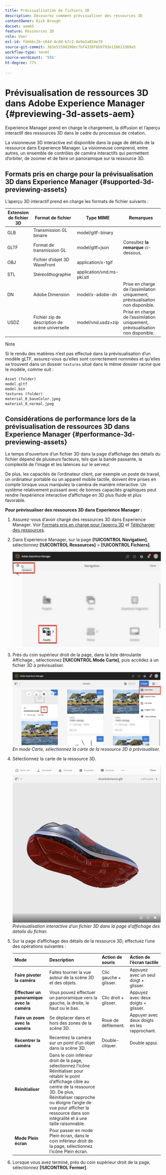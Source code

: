 ```yaml
---
title: Prévisualisation de fichiers 3D
description: Découvrez comment prévisualiser des ressources 3D
contentOwner: Rick Brough
docset: aem65
feature: Ressources 3D
role: User
exl-id: fdebbc2b-c04d-4cdd-b7c2-8e9a2a854e79
source-git-commit: 363e5159d290ecfbf4338f6b9793e11b613389a5
workflow-type: tm+mt
source-wordcount: '555'
ht-degree: 77%

---
```


# Prévisualisation de ressources 3D dans Adobe Experience Manager {#previewing-3d-assets-aem}

Experience Manager prend en charge le chargement, la diffusion et l’aperçu interactif des ressources 3D dans le cadre du processus de création.

La visionneuse 3D interactive est disponible dans la page de détails de la ressource dans Experience Manager. La visionneuse comprend, entre autres, un ensemble de contrôles de caméra interactifs qui permettent d’orbiter, de zoomer et de faire un panoramique sur la ressource 3D.

<!-- See also [Working with 3D assets in Dynamic Media](/help/assets/assets-3d.md). -->

## Formats pris en charge pour la prévisualisation 3D dans Experience Manager  {#supported-3d-previewing-assets}

L’aperçu 3D interactif prend en charge les formats de fichier suivants :

| Extension de fichier 3D | Format de fichier | Type MIME | Remarques |
|---|---|---|---|
| GLB | Transmission GL binaire | model/gltf-binary |  |
| GLTF | Format de transmission GL | model/gltf+json | Consultez **la remarque** ci-dessous. |
| OBJ | Fichier d’objet 3D WaveFront | application/x-tgif |  |
| STL | Stéréolithographie | application/vnd.ms-pki.stl |  |
| DN | Adobe Dimension | model/x-adobe-dn | Prise en charge de l’assimilation uniquement, prévisualisation non disponible. |
| USDZ | Fichier zip de description de scène universelle | model/vnd.usdz+zip | Prise en charge de l’assimilation uniquement, prévisualisation non disponible. |

>[!NOTE]
>
>Si le rendu des matières n’est pas effectué dans la prévisualisation d’un modèle gLTF, assurez-vous qu’elles sont correctement nommées et qu’elles se trouvent dans un dossier `textures` situé dans le même dossier racine que le modèle, comme suit :

    Asset (folder)
    model.gltf
    model.bin
    textures (folder)
    material_0_baseColor.jpeg
    material_0_normal.jpeg

## Considérations de performance lors de la prévisualisation de ressources 3D dans Experience Manager {#performance-3d-previewing-assets}

Le temps d’ouverture d’un fichier 3D dans la page d’affichage des détails du fichier dépend de plusieurs facteurs, tels que la bande passante, la complexité de l’image et les latences sur le serveur.

De plus, les capacités de l’ordinateur client, par exemple un poste de travail, un ordinateur portable ou un appareil mobile tactile, doivent être prises en compte lorsque vous manipulez la caméra de manière interactive. Un système relativement puissant avec de bonnes capacités graphiques peut rendre l’expérience interactive d’affichage en 3D plus fluide et plus favorable.

**Pour prévisualiser des ressources 3D dans Experience Manager :**

1. Assurez-vous d’avoir chargé des ressources 3D dans Experience Manager.
Voir [Formats pris en charge pour l’aperçu 3D](#supported-3d-previewing-assets) et [Télécharger des ressources](/help/assets/manage-assets.md#uploading-assets).
1. Dans Experience Manager, sur la page **[!UICONTROL Navigation]**, sélectionnez **[!UICONTROL Ressources]** > **[!UICONTROL Fichiers]**.

   ![Page de navigation](/help/assets/assets-dm/navigation-assets.png)

1. Près du coin supérieur droit de la page, dans la liste déroulante Affichage , sélectionnez **[!UICONTROL Mode Carte]**, puis accédez à un fichier 3D à prévisualiser.

   ![Sélection de carte 3D](/help/assets/assets-dm/3d-card-select.png)
   _En mode Carte, sélectionnez la carte de la ressource 3D à prévisualiser._

1. Sélectionnez la carte de la ressource 3D.

   ![Prévisualisation 3D interactive](/help/assets/assets-dm/3d-preview.png)
   _Prévisualisation interactive d’un fichier 3D dans la page d’affichage des détails du fichier._
1. Sur la page d’affichage des détails de la ressource 3D, effectuez l’une des opérations suivantes :

   | Mode | Description | Action de souris | Action de l’écran tactile |
   | --- | --- | --- | --- |
   | **Faire pivoter la caméra** | Faites tourner la vue autour de la scène 3D et des objets. | Clic gauche + glisser. | Appuyez avec un seul doigt + glisser. |
   | **Effectuer un panoramique avec la caméra** | Vous pouvez effectuer un panoramique vers la gauche, la droite, le haut ou le bas. | Clic droit + glisser. | Appuyez avec deux doigts + glisser. |
   | **Faire un zoom avec la caméra** | Se déplacer dans et hors des zones de la scène 3D. | Roue de défilement. | Appuyer avec deux doigts en les rapprochant. |
   | **Recentrer la caméra** | Recentrez la caméra sur un point d’un objet dans la scène 3D. | Double-cliquer. | Double appui. |
   | **Réinitialiser** | Dans le coin inférieur droit de la page, sélectionnez l’icône Réinitialiser pour rétablir le point d’affichage cible au centre de la ressource 3D. De plus, Réinitialiser rapproche ou éloigne l’angle de vue pour afficher la ressource dans son intégralité et à une taille raisonnable. |  |  |
   | **Mode Plein écran** | Pour passer en mode Plein écran, dans le coin inférieur droit de la page, sélectionnez l’icône Plein écran. |  |  |

1. Lorsque vous avez terminé, près du coin supérieur droit de la page, sélectionnez **[!UICONTROL Fermer]**.
